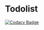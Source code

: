 # Todolist

[![Codacy Badge](https://api.codacy.com/project/badge/Grade/afbe491f48d3422fbf15cf9d352912fe)](https://app.codacy.com/gh/binblink/Todolist?utm_source=github.com&utm_medium=referral&utm_content=binblink/Todolist&utm_campaign=Badge_Grade_Settings)
